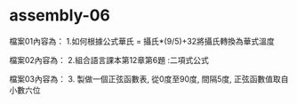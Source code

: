 # assembly-06

檔案01內容為：
1.如何根據公式華氏 = 攝氏*(9/5)+32將攝氏轉換為華式溫度


檔案02內容為：
2.組合語言課本第12章第6題 :二項式公式

檔案03內容為：
3. 製做一個正弦函數表, 從0度至90度, 間隔5度, 正弦函數值取自小數六位
 
